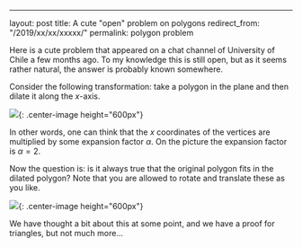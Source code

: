 ---
layout: post
title: A cute "open" problem on polygons
redirect_from: "/2019/xx/xx/xxxxx/"
permalink: polygon problem

Here is a cute problem that appeared on a chat channel of University of 
Chile a few months ago. To my knowledge this is still open, but as it 
seems rather natural, the answer is probably known somewhere.

Consider the following transformation: take a polygon in the plane and 
then dilate it along the $x$-axis.

![](assets/polygon-expansion.jpg){: .center-image height="600px"}

In other words, one can think that the $x$ coordinates of the vertices
are multiplied by some expansion factor $\alpha$.
On the picture the expansion factor is $\alpha=2$.

Now the question is: is it always true that the original polygon fits in 
the dilated polygon? Note that you are allowed to rotate and translate 
these as you like. 

![](assets/polygon-inclusion.jpg){: .center-image height="600px"}

We have thought a bit about this at some point, and we have a proof for 
triangles, but not much more...



  

